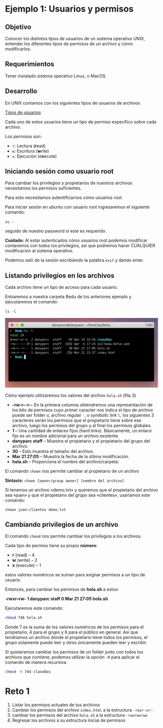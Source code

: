 # Ejemplo 1: Usuarios y permisos

## Objetivo

Conocer los distintos tipos de usuarios de un sistema operativo UNIX, entender los diferentes tipos de permisos de un archivo y cómo modificarlos.

## Requerimientos

Tener instalado sistema operativo Linux, o MacOS.

## Desarrollo

En UNIX contamos con los siguientes tipos de usuarios de archivos

[Tipos de usuarios](src/Tipos%20de%20usuarios%204f66ffc3bf854dbda09149dedd293edb.csv)

Cada uno de estos usuarios tiene un tipo de permiso específico sobre cada archivo. 

Los permisos son:

- `r`: Lectura (**r**ead)
- `w`: Escritura (**w**rite)
- `x`: Ejecución (e**x**ecute)

## Iniciando sesión como usuario root

Para cambiar los privilegios y propietarios de nuestros archivos necesitamos los permisos suficientes.

Para esto necesitamos autentificarnos cómo usuarios root

Para iniciar sesión en ubuntu con usuario root ingresaremos el siguiente comando:

`su -` 

seguido de nuestro password si este es requerido.

**Cuidado:** Al estar autenticados cómo usuarios root podemos modificar contaremos con todos los privilegios, así que podremos hacer CUALQUIER modificación al sistema operativo.

Podemos salir de la sesión escribiendo la palabra `exit` y dando enter.

## Listando privilegios en los archivos

Cada archivo tiene un tipo de acceso para cada usuario.

Entraremos a nuestra carpeta Bedu de los anteriores ejemplo y ejecutaremos el comando:

`ls -l`

![src/Untitled.png](src/Untitled.png)

Cómo ejemplo utilizaremos los valores del archivo `hola.sh` (fila 3)

- **-rw-r--r--** En la primera columna obtendremos una representación de los bits de permisos cuyo primer caracter nos indica el tipo de archivo puede ser folder `d`, archivo regular `-`, o *symbolic link* `l`, los siguientes 3 caracteres serán los permisos que el propietario tiene sobre ese archivo, luego los permisos del grupo y al final los permisos globales.
- **1** – Una cantidad de enlaces fijos (hard links). Básicamente, un enlace fijo es un nombre adicional para un archivo existente.
- **danyparc staff** – Muestra el propietario y el propietario del grupo del archivo.
- **30** – Esto muestra el tamaño del archivo.
- **Mar 21 27:05** – Muestra la fecha de la última modificación.
- **hola.sh** – Proporciona el nombre del archivo/carpeta.


El comando `chown` nos permite cambiar al propietario de un archivo

**Sintaxis:** `chown [owner/group owner] [nombre del archivo]`

Si tenemos un archivo «demo.txt» y queremos que el propietario del archivo sea «juan» y que el propietario del grupo sea «clientes», usaríamos este comando:

```
chown juan:clientes demo.txt
```

## Cambiando privilegios de un archivo

El comando `chmod` nos permite cambiar los privilegios a los archivos. 

Cada tipo de permiso tiene su propio **número**:

- **r** (read) – 4
- **w** (write) – 2
- **x** (execute) – 1

estos valores numéricos se suman para asignar permisos a un tipo de usuario.

Entonces, para cambiar los permisos de **hola.sh** a estos:

**-rwxr–rw- 1 danyparc staff 0 Mar 21 27:05 hola.sh**

Ejecutaremos este comando:

```bash
chmod 746 hola.sh
```

Donde 7 es la suma de los valores numéricos de los permisos para el propietario, 4 para el grupo y 6 para el público en general. Así que tendríamos un archivo dónde el propietario tiene todos los permisos, el grupo solamente puede leer y otros únicamente pueden leer y escribir.

Si quisieramos cambiar los permisos de un folder junto con todos los archivos que contiene, podemos utilizar la opción `-R` para aplicar el comando de manera recursiva. 

```bash
chmod -R 744 claseDos
```

# Reto 1

1. Listar los permisos actuales de tus archivos
2. Cambiar los permisos del archivo `index.html` a la estructura `-rwxr-xr--` 
3. cambiar los permisos del archivo `hola.sh` a la estructura `-rwxrwxrwx`
4. Regresar los archivos a su estructura inicial de permisos